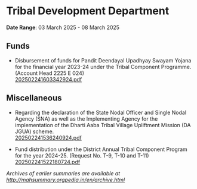 # Tribal Development Department

**Date Range**: 03 March 2025 - 08 March 2025


## Funds
- Disbursement of funds for Pandit Deendayal Upadhyay Swayam Yojana for the financial year 2023-24 under the Tribal Component Programme. (Account Head 2225 E 024)\
  [202502241603342924.pdf](https://gr.maharashtra.gov.in/Site/Upload/Government%20Resolutions/English/202502241603342924.pdf)

## Miscellaneous
- Regarding the declaration of the State Nodal Officer and Single Nodal Agency (SNA) as well as the Implementing Agency for the implementation of the Dharti Aaba Tribal Village Upliftment Mission (DA JGUA) scheme.\
  [202502241536240924.pdf](https://gr.maharashtra.gov.in/Site/Upload/Government%20Resolutions/English/202502241536240924.pdf)

- Fund distribution under the District Annual Tribal Component Program for the year 2024-25. (Request No. T-9, T-10 and T-11)\
  [202502241522180724.pdf](https://gr.maharashtra.gov.in/Site/Upload/Government%20Resolutions/English/202502241522180724.pdf)


*Archives of earlier summaries are available at http://mahsummary.orgpedia.in/en/archive.html*